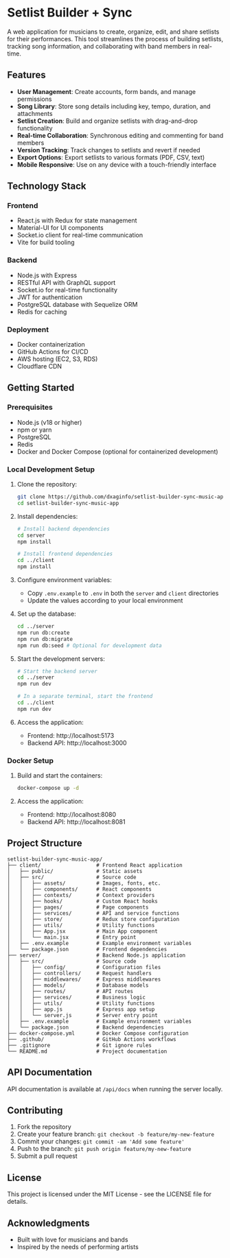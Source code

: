 # Setlist Builder + Sync

A web application for musicians to create, organize, edit, and share setlists for their performances. This tool streamlines the process of building setlists, tracking song information, and collaborating with band members in real-time.

## Features

- **User Management**: Create accounts, form bands, and manage permissions
- **Song Library**: Store song details including key, tempo, duration, and attachments
- **Setlist Creation**: Build and organize setlists with drag-and-drop functionality
- **Real-time Collaboration**: Synchronous editing and commenting for band members
- **Version Tracking**: Track changes to setlists and revert if needed
- **Export Options**: Export setlists to various formats (PDF, CSV, text)
- **Mobile Responsive**: Use on any device with a touch-friendly interface

## Technology Stack

### Frontend
- React.js with Redux for state management
- Material-UI for UI components
- Socket.io client for real-time communication
- Vite for build tooling

### Backend
- Node.js with Express
- RESTful API with GraphQL support
- Socket.io for real-time functionality
- JWT for authentication
- PostgreSQL database with Sequelize ORM
- Redis for caching

### Deployment
- Docker containerization
- GitHub Actions for CI/CD
- AWS hosting (EC2, S3, RDS)
- Cloudflare CDN

## Getting Started

### Prerequisites
- Node.js (v18 or higher)
- npm or yarn
- PostgreSQL
- Redis
- Docker and Docker Compose (optional for containerized development)

### Local Development Setup

1. Clone the repository:
   ```bash
   git clone https://github.com/dxaginfo/setlist-builder-sync-music-app.git
   cd setlist-builder-sync-music-app
   ```

2. Install dependencies:
   ```bash
   # Install backend dependencies
   cd server
   npm install

   # Install frontend dependencies
   cd ../client
   npm install
   ```

3. Configure environment variables:
   - Copy `.env.example` to `.env` in both the `server` and `client` directories
   - Update the values according to your local environment

4. Set up the database:
   ```bash
   cd ../server
   npm run db:create
   npm run db:migrate
   npm run db:seed # Optional for development data
   ```

5. Start the development servers:
   ```bash
   # Start the backend server
   cd ../server
   npm run dev

   # In a separate terminal, start the frontend
   cd ../client
   npm run dev
   ```

6. Access the application:
   - Frontend: http://localhost:5173
   - Backend API: http://localhost:3000

### Docker Setup

1. Build and start the containers:
   ```bash
   docker-compose up -d
   ```

2. Access the application:
   - Frontend: http://localhost:8080
   - Backend API: http://localhost:8081

## Project Structure

```
setlist-builder-sync-music-app/
├── client/                  # Frontend React application
│   ├── public/              # Static assets
│   ├── src/                 # Source code
│   │   ├── assets/          # Images, fonts, etc.
│   │   ├── components/      # React components
│   │   ├── contexts/        # Context providers
│   │   ├── hooks/           # Custom React hooks
│   │   ├── pages/           # Page components
│   │   ├── services/        # API and service functions
│   │   ├── store/           # Redux store configuration
│   │   ├── utils/           # Utility functions
│   │   ├── App.jsx          # Main App component
│   │   └── main.jsx         # Entry point
│   ├── .env.example         # Example environment variables
│   └── package.json         # Frontend dependencies
├── server/                  # Backend Node.js application
│   ├── src/                 # Source code
│   │   ├── config/          # Configuration files
│   │   ├── controllers/     # Request handlers
│   │   ├── middlewares/     # Express middlewares
│   │   ├── models/          # Database models
│   │   ├── routes/          # API routes
│   │   ├── services/        # Business logic
│   │   ├── utils/           # Utility functions
│   │   ├── app.js           # Express app setup
│   │   └── server.js        # Server entry point
│   ├── .env.example         # Example environment variables
│   └── package.json         # Backend dependencies
├── docker-compose.yml       # Docker Compose configuration
├── .github/                 # GitHub Actions workflows
├── .gitignore               # Git ignore rules
└── README.md                # Project documentation
```

## API Documentation

API documentation is available at `/api/docs` when running the server locally.

## Contributing

1. Fork the repository
2. Create your feature branch: `git checkout -b feature/my-new-feature`
3. Commit your changes: `git commit -am 'Add some feature'`
4. Push to the branch: `git push origin feature/my-new-feature`
5. Submit a pull request

## License

This project is licensed under the MIT License - see the LICENSE file for details.

## Acknowledgments

- Built with love for musicians and bands
- Inspired by the needs of performing artists